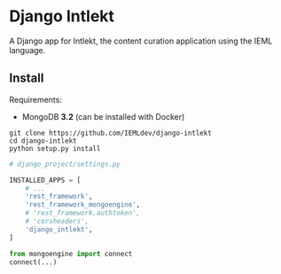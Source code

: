 # Django Intlekt

A Django app for Intlekt, the content curation application using the IEML language.

## Install

Requirements:

* MongoDB **3.2** (can be installed with Docker)

```
git clone https://github.com/IEMLdev/django-intlekt
cd django-intlekt
python setup.py install
```

```python
# django_project/settings.py

INSTALLED_APPS = [
    # ...
    'rest_framework',
    'rest_framework_mongoengine',
    # 'rest_framework.authtoken',
    # 'corsheaders',
    'django_intlekt',
]

from mongoengine import connect
connect(...)
```
